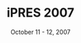---
date: October 11 - 12, 2007
layout: ipres
location: Beijing, China
parent: iPRES
proceedings_full: ''
proceedings_ideals: ''
proceedings_osf: ''
proceedings_phaidra: http://phaidra.univie.ac.at/o:294846
session_recordings: ''
title: iPRES 2007
website: http://ipres.las.ac.cn/
website_mirror_ipres: https://ipres-conference.org/ipres07/
website_status: gone
year: 2007
---
